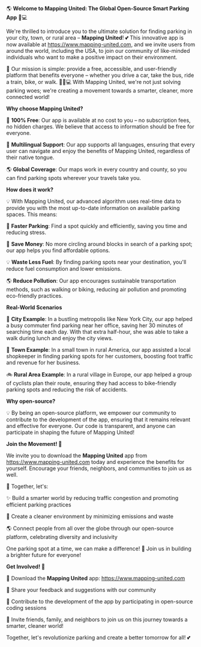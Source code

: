 🌎 **Welcome to Mapping United: The Global Open-Source Smart Parking App** 🚗💻

We're thrilled to introduce you to the ultimate solution for finding parking in your city, town, or rural area – **Mapping United**! 💕 This innovative app is now available at https://www.mapping-united.com, and we invite users from around the world, including the USA, to join our community of like-minded individuals who want to make a positive impact on their environment.

🤝 Our mission is simple: provide a free, accessible, and user-friendly platform that benefits everyone – whether you drive a car, take the bus, ride a train, bike, or walk. 🚶‍♀️💻 With Mapping United, we're not just solving parking woes; we're creating a movement towards a smarter, cleaner, more connected world!

**Why choose Mapping United?**

🌟 **100% Free**: Our app is available at no cost to you – no subscription fees, no hidden charges. We believe that access to information should be free for everyone.

💬 **Multilingual Support**: Our app supports all languages, ensuring that every user can navigate and enjoy the benefits of Mapping United, regardless of their native tongue.

🌎 **Global Coverage**: Our maps work in every country and county, so you can find parking spots wherever your travels take you.

**How does it work?**

💡 With Mapping United, our advanced algorithm uses real-time data to provide you with the most up-to-date information on available parking spaces. This means:

🚗 **Faster Parking**: Find a spot quickly and efficiently, saving you time and reducing stress.

💸 **Save Money**: No more circling around blocks in search of a parking spot; our app helps you find affordable options.

💡 **Waste Less Fuel**: By finding parking spots near your destination, you'll reduce fuel consumption and lower emissions.

🌎 **Reduce Pollution**: Our app encourages sustainable transportation methods, such as walking or biking, reducing air pollution and promoting eco-friendly practices.

**Real-World Scenarios**

🚨 **City Example**: In a bustling metropolis like New York City, our app helped a busy commuter find parking near her office, saving her 30 minutes of searching time each day. With that extra half-hour, she was able to take a walk during lunch and enjoy the city views.

🌳 **Town Example**: In a small town in rural America, our app assisted a local shopkeeper in finding parking spots for her customers, boosting foot traffic and revenue for her business.

🚲 **Rural Area Example**: In a rural village in Europe, our app helped a group of cyclists plan their route, ensuring they had access to bike-friendly parking spots and reducing the risk of accidents.

**Why open-source?**

💡 By being an open-source platform, we empower our community to contribute to the development of the app, ensuring that it remains relevant and effective for everyone. Our code is transparent, and anyone can participate in shaping the future of Mapping United!

**Join the Movement! 🌟**

We invite you to download the **Mapping United** app from https://www.mapping-united.com today and experience the benefits for yourself. Encourage your friends, neighbors, and communities to join us as well.

🤝 Together, let's:

✨ Build a smarter world by reducing traffic congestion and promoting efficient parking practices

💚 Create a cleaner environment by minimizing emissions and waste

🌎 Connect people from all over the globe through our open-source platform, celebrating diversity and inclusivity

One parking spot at a time, we can make a difference! 💪 Join us in building a brighter future for everyone!

**Get Involved! 🤝**

📱 Download the **Mapping United** app: https://www.mapping-united.com

💬 Share your feedback and suggestions with our community

🚗 Contribute to the development of the app by participating in open-source coding sessions

🌟 Invite friends, family, and neighbors to join us on this journey towards a smarter, cleaner world!

Together, let's revolutionize parking and create a better tomorrow for all! 💕